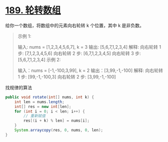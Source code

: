 # [189. 轮转数组](https://leetcode.cn/problems/rotate-array/)

给你一个数组，将数组中的元素向右轮转 k 个位置，其中 k 是非负数。

> 示例 1:
>
> 输入: nums = [1,2,3,4,5,6,7], k = 3
> 输出: [5,6,7,1,2,3,4]
> 解释:
> 向右轮转 1 步: [7,1,2,3,4,5,6]
> 向右轮转 2 步: [6,7,1,2,3,4,5]
> 向右轮转 3 步: [5,6,7,1,2,3,4]
> 示例 2:
>
> 输入：nums = [-1,-100,3,99], k = 2
> 输出：[3,99,-1,-100]
> 解释: 
> 向右轮转 1 步: [99,-1,-100,3]
> 向右轮转 2 步: [3,99,-1,-100]

找规律的算法

```java
public void rotate(int[] nums, int k) {
    int len = nums.length;
    int[] res = new int[len];
    for (int i = 0; i < len; i++) {
        // 重新赋值
        res[(i + k) % len] = nums[i];
    }
    System.arraycopy(res, 0, nums, 0, len);
}
```